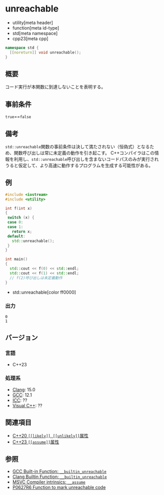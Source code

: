 # unreachable
* utility[meta header]
* function[meta id-type]
* std[meta namespace]
* cpp23[meta cpp]

```cpp
namespace std {
  [[noreturn]] void unreachable();
}
```

## 概要
コード実行が本関数に到達しないことを表明する。


## 事前条件
`true`==`false`


## 備考
`std::unreachable`関数の事前条件は決して満たされない（恒偽式）となるため、関数呼び出しは常に未定義の動作を引き起こす。
C++コンパイラはこの情報を利用し、`std::unreachable`呼び出しを含まないコードパスのみが実行されうると仮定して、より高速に動作するプログラムを生成する可能性がある。


## 例
```cpp example
#include <iostream>
#include <utility>

int f(int x)
{
 switch (x) {
 case 0:
 case 1:
   return x;
 default:
   std::unreachable();
 }
}

int main()
{
  std::cout << f(0) << std::endl;
  std::cout << f(1) << std::endl;
  // f(2)呼び出しは未定義動作
}
```
* std::unreachable[color ff0000]

### 出力
```
0
1
```


## バージョン
### 言語
- C++23

### 処理系
- [Clang](/implementation.md#clang): 15.0
- [GCC](/implementation.md#gcc): 12.1
- [ICC](/implementation.md#icc): ??
- [Visual C++](/implementation.md#visual_cpp): ??


## 関連項目
- [C++20 `[[likely]]`, `[[unlikely]]`属性](/lang/cpp20/likely_and_unlikely_attributes.md)
- [C++23 `[[assume]]`属性](/lang/cpp23/portable_assumptions.md)


## 参照
- [GCC Built-in Function: `__builtin_unreachable`](https://gcc.gnu.org/onlinedocs/gcc/Other-Builtins.html)
- [Clang Builtin Function: `__builtin_unreachable`](https://clang.llvm.org/docs/LanguageExtensions.html)
- [MSVC Compiler intrinsics: `__assume`](https://learn.microsoft.com/en-us/cpp/intrinsics/assume)
- [P0627R6 Function to mark unreachable code](https://www.open-std.org/jtc1/sc22/wg21/docs/papers/2021/p0627r6.pdf)
